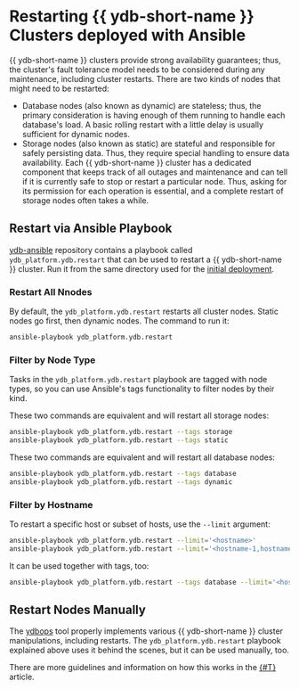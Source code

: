 # Restarting {{ ydb-short-name }} Clusters deployed with Ansible

{{ ydb-short-name }} clusters provide strong availability guarantees; thus, the cluster's fault tolerance model needs to be considered during any maintenance, including cluster restarts. There are two kinds of nodes that might need to be restarted:

* Database nodes (also known as dynamic) are stateless; thus, the primary consideration is having enough of them running to handle each database's load. A basic rolling restart with a little delay is usually sufficient for dynamic nodes.
* Storage nodes (also known as static) are stateful and responsible for safely persisting data. Thus, they require special handling to ensure data availability. Each {{ ydb-short-name }} cluster has a dedicated component that keeps track of all outages and maintenance and can tell if it is currently safe to stop or restart a particular node. Thus, asking for its permission for each operation is essential, and a complete restart of storage nodes often takes a while.

## Restart via Ansible Playbook

[ydb-ansible](https://github.com/ydb-platform/ydb-ansible) repository contains a playbook called `ydb_platform.ydb.restart` that can be used to restart a {{ ydb-short-name }} cluster. Run it from the same directory used for the [initial deployment](initial-deployment.md).

### Restart All Nnodes

By default, the `ydb_platform.ydb.restart` restarts all cluster nodes. Static nodes go first, then dynamic nodes. The command to run it:

```bash
ansible-playbook ydb_platform.ydb.restart
```

### Filter by Node Type

Tasks in the `ydb_platform.ydb.restart` playbook are tagged with node types, so you can use Ansible's tags functionality to filter nodes by their kind.

These two commands are equivalent and will restart all storage nodes:

```bash
ansible-playbook ydb_platform.ydb.restart --tags storage
ansible-playbook ydb_platform.ydb.restart --tags static
```

These two commands are equivalent and will restart all database nodes:

```bash
ansible-playbook ydb_platform.ydb.restart --tags database
ansible-playbook ydb_platform.ydb.restart --tags dynamic
```

### Filter by Hostname

To restart a specific host or subset of hosts, use the `--limit` argument:

```bash
ansible-playbook ydb_platform.ydb.restart --limit='<hostname>'
ansible-playbook ydb_platform.ydb.restart --limit='<hostname-1,hostname-2>'
```

It can be used together with tags, too:

```bash
ansible-playbook ydb_platform.ydb.restart --tags database --limit='<hostname>'
```

## Restart Nodes Manually

The [ydbops](https://github.com/ydb-platform/ydbops) tool properly implements various {{ ydb-short-name }} cluster manipulations, including restarts. The `ydb_platform.ydb.restart` playbook explained above uses it behind the scenes, but it can be used manually, too.

There are more guidelines and information on how this works in the [{#T}](../../concepts/maintenance-without-downtime.md) article.
